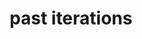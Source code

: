 ---
layout: page
title: past iterations
nav: true
nav_order: 7
dropdown: true
children: 
    - title: divider
    - title: IICCSSS 2023
      permalink: /2023/
    - title: divider
    - title: IICCSSS 2022
      permalink: /2022/
    - title: divider
    - title: IICCSSS 2021
      permalink: /2021/
    - title: divider
    - title: IICCSSS 2019
      permalink: /2019/
---